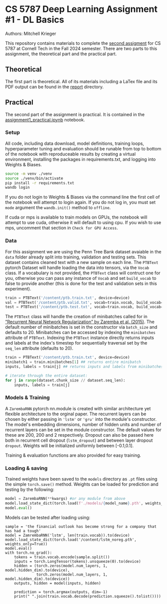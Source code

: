 # CS 5787 Deep Learning Assignment #1 - DL Basics

Authors: Mitchell Krieger

This repository contains materials to complete the [second assigment](./CS%205787%20-%20EX%202.pdf) for CS 5787 at Cornell Tech in the Fall 2024 semester. There are two parts to this assignment, the theoretical part and the practical part. 

## Theoretical

The first part is theoretical. All of its materials including a LaTex file and its PDF output can be found in the [report](./report/) directory.

## Practical

The second part of the assignment is practical. It is contained in the [assignment1_practical.ipynb](./assignment1_practical.ipynb) notebook. 

### Setup
All code, including data download, model definitions, training loops, hyperparameter tuning and evaluation should be runable from top to bottom of the notebook with reproduceable results by creating a virtual environment, installing the packages in requirements.txt, and logging into Weights & Biases.

```bash
source -m venv ./venv
source ./venv/bin/activate
pip install -r requirements.txt
wandb login
```

If you do not login to Weights & Biases via the command line the first cell of the notebook will attempt to login again. If you do not log in, you must set `mode` argument the `wandb.init()` method to `offline`. 

If cuda or mps is available to train models on GPUs, the notebook will attempt to use cuda, otherwise it will default to using cpu. If you wish to use mps, uncomment that section in `Check for GPU Access`.

### Data

For this assignment we are using the Penn Tree Bank dataset avaiable in the `data` folder already split into training, validation and testing sets. This dataset contains cleaned text with a new sample on each line. The `PTBText` pytorch Dataset will handle loading the data into tensors, via the `Vocab` class. If a vocabulary is not provided, the `PTBText` class will contruct one for you, otherwise you can pass any instance of `Vocab` and set `build_vocab` to false to provide another (this is done for the test and validation sets in this experiment). 

```python
train = PTBText('/content/ptb.train.txt', device=device)
val = PTBText('/content/ptb.valid.txt', vocab=train.vocab, build_vocab=False, device=device)
test = PTBText('/content/ptb.test.txt', vocab=train.vocab, build_vocab=False, device=device)

```


The `PTBText` class will handle the creation of minibatches called for in [”Recurrent Neural Network Regularization” by Zaremba et al. (2015)](https://arxiv.org/pdf/1409.2329). The default number of minibatches is set in the constructor via `batch_size` and defaults to 20. Minibatches can be accessed by indexing the `minibatches` attribute of `PTBText`. Indexing the `PTBText` instance directly returns inputs and labels at the index's timestep for sequentially traversal set by the `seq_len` attribute (defaults to 20). 

```python
train = PTBText('/content/ptb.train.txt', device=device)
minibatch1 = train.minibatches[1] ## returns entire minibatch
inputs, labels = train[j] ## returns inputs and labels from minibatches at timestep j

# iterate through the entire dataset:
for j in range(dataset.chunk_size // dataset.seq_len):
    inputs, labels = train[j] 

```


### Models & Training

A `ZarembaRNN` pytorch nn.module is created with similar architecture yet flexible architecture to the orginal paper. The recurrent layers can be chosen by either passing in `'lstm'` or `'gru'` into the module's constructor. The model's embedding dimensions, number of hidden units and number of recurrent layers can be set in the module constructor. The default values for these are 200, 200 and 2 respectively. Dropout can also be passed here both in recurrent cell dropout (`lstm_dropout`) and between layer dropout `dropout`. Weights will be initialized uniformly between [-0.1,0.1].

Training & evaluation functions are also provided for easy training.


### Loading & saving

Trained weights have been saved to the `models` directory as `.pt` files using the simple `torch.save()` method. Weights can be loaded for prediction and testing by the following:

```python
model = ZarembaRNN(**kwargs) #or any module from above
model.load_state_dict(torch.load(f'./models/{model_name}.pth', weights_only=True))
model.eval()
```

Models can be tested after loading using:
```
sample = 'the financial outlook has become strong for a company that has had a tough'
model = ZamrembaRNN('lstm', len(train.vocab)).to(device)
model.load_state_dict(torch.load('/content/lstm_noreg.pth', weights_only=True))
model.eval()
with torch.no_grad():
    tokens = train.vocab.encode(sample.split())
    inputs = torch.LongTensor(tokens).unsqueeze(0).to(device)
    hidden = (torch.zeros(model.num_layers, 1, model.hidden_dim).to(device), 
              torch.zeros(model.num_layers, 1, model.hidden_dim).to(device))
    outputs, hidden = model(inputs, hidden)

    prediction = torch.argmax(outputs, dim=-1)
    print(" ".join(train.vocab.decode(prediction.squeeze().tolist())))
```
